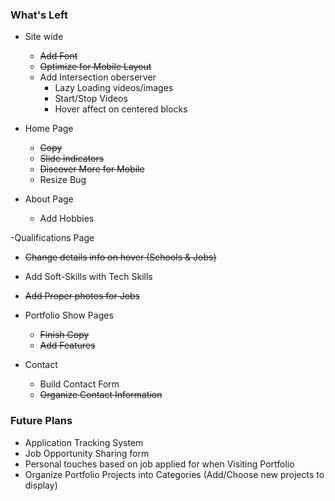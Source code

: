 ### What's Left
- Site wide
  - ~~Add Font~~
  - ~~Optimize for Mobile Layout~~
  - Add Intersection oberserver
    - Lazy Loading videos/images
    - Start/Stop Videos
    - Hover affect on centered blocks

- Home Page
  - ~~Copy~~
  - ~~Slide indicators~~
  - ~~Discover More for Mobile~~
  - Resize Bug

- About Page
  - Add Hobbies

-Qualifications Page
  - ~~Change details info on hover (Schools & Jobs)~~
  - Add Soft-Skills with Tech Skills
  - ~~Add Proper photos for Jobs~~

- Portfolio Show Pages
  - ~~Finish Copy~~
  - ~~Add Features~~

- Contact
  - Build Contact Form
  - ~~Organize Contact Information~~

### Future Plans
- Application Tracking System
- Job Opportunity Sharing form
- Personal touches based on job applied for when Visiting Portfolio
- Organize Portfolio Projects into Categories (Add/Choose new projects to display)